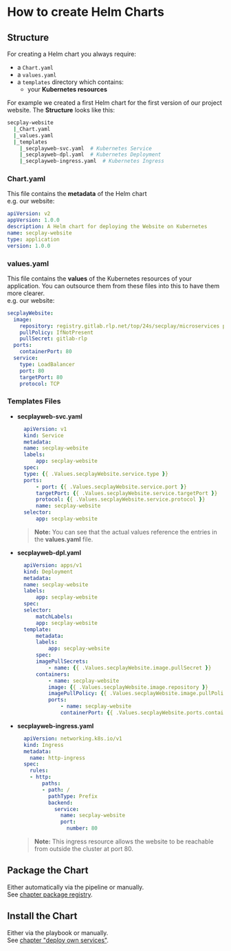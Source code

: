# How to create Helm Charts

## Structure
For creating a Helm chart you always require:
- a `Chart.yaml`
- a `values.yaml`
- a `templates` directory which contains:
    - your **Kubernetes resources**

For example we created a first Helm chart for the first version of our project website. The **Structure** looks like this:
```bash
secplay-website
  |_Chart.yaml
  |_values.yaml
  |_templates
    |_secplayweb-svc.yaml  # Kubernetes Service
    |_secplayweb-dpl.yaml  # Kubernetes Deployment
    |_secplayweb-ingress.yaml  # Kubernetes Ingress
```

### Chart.yaml
This file contains the **metadata** of the Helm chart\
e.g. our website:
```yaml
apiVersion: v2
appVersion: 1.0.0
description: A Helm chart for deploying the Website on Kubernetes
name: secplay-website
type: application
version: 1.0.0
```

### values.yaml
This file contains the **values** of the Kubernetes resources of your application. You can outsource them from these files into this to have them more clearer.\
e.g. our website:
```yaml
secplayWebsite:
  image:
    repository: registry.gitlab.rlp.net/top/24s/secplay/microservices project-homepage_api # image url (container registry) 
    pullPolicy: IfNotPresent
    pullSecret: gitlab-rlp
  ports:
    containerPort: 80
  service:
    type: LoadBalancer
    port: 80
    targetPort: 80
    protocol: TCP
```

### Templates Files

- **secplayweb-svc.yaml**
  ```yaml
    apiVersion: v1
    kind: Service
    metadata:
    name: secplay-website
    labels:
        app: secplay-website
    spec:
    type: {{ .Values.secplayWebsite.service.type }}
    ports:
        - port: {{ .Values.secplayWebsite.service.port }}
        targetPort: {{ .Values.secplayWebsite.service.targetPort }}
        protocol: {{ .Values.secplayWebsite.service.protocol }}
        name: secplay-website
    selector:
        app: secplay-website
  ```
  > **Note:** You can see that the actual values reference the entries in the **values.yaml** file.
- **secplayweb-dpl.yaml**
  ```yaml
    apiVersion: apps/v1
    kind: Deployment
    metadata:
    name: secplay-website
    labels:
        app: secplay-website
    spec:
    selector:
        matchLabels:
        app: secplay-website
    template:
        metadata:
        labels:
            app: secplay-website
        spec:
        imagePullSecrets:
            - name: {{ .Values.secplayWebsite.image.pullSecret }}
        containers:
            - name: secplay-website
            image: {{ .Values.secplayWebsite.image.repository }}
            imagePullPolicy: {{ .Values.secplayWebsite.image.pullPolicy }}
            ports:
                - name: secplay-website
                containerPort: {{ .Values.secplayWebsite.ports.containerPort }}
  ```
- **secplayweb-ingress.yaml**
  ```yaml
    apiVersion: networking.k8s.io/v1
    kind: Ingress
    metadata:
      name: http-ingress
    spec:
      rules:
      - http:
          paths:
          - path: /
            pathType: Prefix
            backend:
              service:
                name: secplay-website
                port:
                  number: 80
  ```
  > **Note:** This ingress resource allows the website to be reachable from outside the cluster at port 80.

## Package the Chart

Either automatically via the pipeline or manually.\
See [chapter package registry](./gitlab-package-registry.md).

## Install the Chart

Either via the playbook or manually.\
See [chapter "deploy own services"](./deploy-own-services.md#deploy-helm-chart-into-the-kubernetes-cluster).